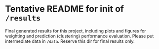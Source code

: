 # Tentative README for init of `/results`

Final generated results for this project, including plots and figures for weighting and prediction (clustering) performance evaluation. Please put intermediate data in `/data`. Reserve this dir for final results only.
